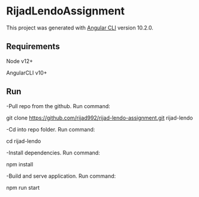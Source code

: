 # RijadLendoAssignment

This project was generated with [Angular CLI](https://github.com/angular/angular-cli) version 10.2.0.

## Requirements

Node v12+

AngularCLI v10+

## Run 

-Pull repo from the github. Run command:

git clone https://github.com/rijad992/rijad-lendo-assignment.git rijad-lendo

-Cd into repo folder. Run command:

cd rijad-lendo

-Install dependencies. Run command:

npm install

-Build and serve application. Run command:

npm run start
